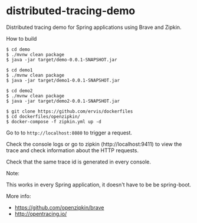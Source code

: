 # distributed-tracing-demo

Distributed tracing demo for Spring applications using Brave and Zipkin.

How to build

    $ cd demo
    $ ./mvnw clean package
    $ java -jar target/demo-0.0.1-SNAPSHOT.jar

    $ cd demo1
    $ ./mvnw clean package
    $ java -jar target/demo1-0.0.1-SNAPSHOT.jar

    $ cd demo2
    $ ./mvnw clean package
    $ java -jar target/demo2-0.0.1-SNAPSHOT.jar

    $ git clone https://github.com/ervis/dockerfiles
    $ cd dockerfiles/openzipkin/
    $ docker-compose -f zipkin.yml up -d

Go to to `http://localhost:8080` to trigger a request.

Check the console logs or go to zipkin (http://localhost:9411) to view the trace and check information about the HTTP requests.

Check that the same trace id is generated in every console.

Note:

This works in every Spring application, it doesn't have to be be spring-boot.

More info:

- https://github.com/openzipkin/brave
- http://opentracing.io/
